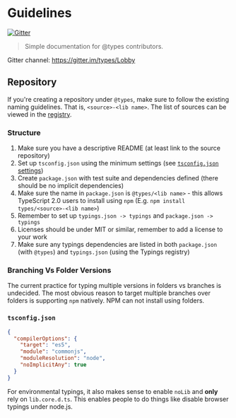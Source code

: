# Guidelines

[![Gitter][gitter-image]][gitter-url]

> Simple documentation for @types contributors.

Gitter channel: https://gitter.im/types/Lobby

## Repository

If you're creating a repository under `@types`, make sure to follow the existing naming guidelines. That is, `<source>-<lib name>`. The list of sources can be viewed in the [registry](https://github.com/typings/registry#structure).

### Structure

1. Make sure you have a descriptive README (at least link to the source repository)
2. Set up `tsconfig.json` using the minimum settings (see [`tsconfig.json` settings](#tsconfigjson))
3. Create `package.json` with test suite and dependencies defined (there should be no implicit dependencies)
4. Make sure the name in `package.json` is `@types/<lib name>` - this allows TypeScript 2.0 users to install using `npm` (E.g. `npm install types/<source>-<lib name>`)
5. Remember to set up `typings.json -> typings` and `package.json -> typings`
6. Licenses should be under MIT or similar, remember to add a license to your work
7. Make sure any typings dependencies are listed in both `package.json` (with `@types`) and `typings.json` (using the Typings registry)

### Branching Vs Folder Versions

The current practice for typing multiple versions in folders vs branches is undecided. The most obvious reason to target multiple branches over folders is supporting `npm` natively. NPM can not install using folders.

### `tsconfig.json`

```json
{
  "compilerOptions": {
    "target": "es5",
    "module": "commonjs",
    "moduleResolution": "node",
    "noImplicitAny": true
  }
}
```

For environmental typings, it also makes sense to enable `noLib` and **only** rely on `lib.core.d.ts`. This enables people to do things like disable browser typings under node.js.

[gitter-image]: https://badges.gitter.im/types/guidelines.svg
[gitter-url]: https://gitter.im/types/Lobby
